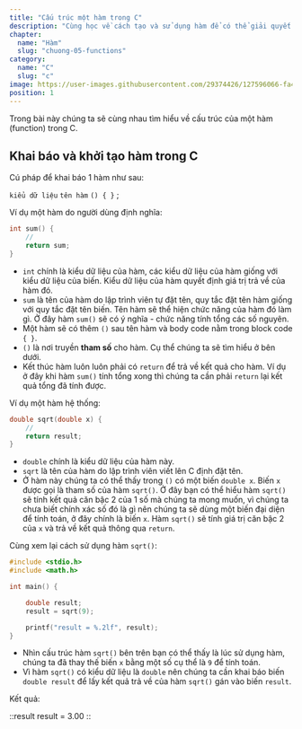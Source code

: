 ```yaml
---
title: "Cấu trúc một hàm trong C"
description: "Cùng học về cách tạo và sử dụng hàm để có thể giải quyết các bài toán cụ thể, giảm sự trùng lặp code, và tạo ra source code dễ đọc và bảo trì. Và khám phá cấu trúc cơ bản của một hàm trong ngôn ngữ C, bao gồm tên hàm, tham số, kiểu trả về và khối code bên trong nó. Bắt đầu học ngay để nắm vững cách sử dụng hàm để xây dựng các ứng dụng lập trình đa dạng và hiệu quả."
chapter:
  name: "Hàm"
  slug: "chuong-05-functions"
category:
  name: "C"
  slug: "c"
image: https://user-images.githubusercontent.com/29374426/127596066-fa46df01-982f-4a72-b6d1-f7d8f5c5a9b3.png
position: 1
---
```


Trong bài này chúng ta sẽ cùng nhau tìm hiểu về cấu trúc của một hàm (function) trong C.

## Khai báo và khởi tạo hàm trong C

Cú pháp để khai báo 1 hàm như sau:

`kiểu dữ liệu` `tên hàm` `() { }` ;

Ví dụ một hàm do người dùng định nghĩa:

```cpp
int sum() {
    //
    return sum;
}
```

- `int` chính là kiểu dữ liệu của hàm, các kiểu dữ liệu của hàm giống với kiểu dữ liệu của biến. Kiểu dữ liệu của hàm quyết định giá trị trả về của hàm đó.
- `sum` là tên của hàm do lập trình viên tự đặt tên, quy tắc đặt tên hàm giống với quy tắc đặt tên biến. Tên hàm sẽ thể hiện chức năng của hàm đó làm gì. Ở đây hàm `sum()` sẽ có ý nghĩa - chức năng tính tổng các số nguyên.
- Một hàm sẽ có thêm `()` sau tên hàm và body code nằm trong block code `{ }`.
- `()` là nơi truyền **tham số** cho hàm. Cụ thể chúng ta sẽ tìm hiểu ở bên dưới.
- Kết thúc hàm luôn luôn phải có `return` để trả về kết quả cho hàm. Ví dụ ở đây khi hàm `sum()` tính tổng xong thì chúng ta cần phải `return` lại kết quả tổng đã tính được.

Ví dụ một hàm hệ thống:

```cpp
double sqrt(double x) {
    //
    return result;
}
```

- `double` chính là kiểu dữ liệu của hàm này.
- `sqrt` là tên của hàm do lập trình viên viết lên C định đặt tên.
- Ở hàm này chúng ta có thể thấy trong `()` có một biến `double x`. Biến `x` được gọi là tham số của hàm `sqrt()`. Ở đây bạn có thể hiểu hàm `sqrt()` sẽ tính kết quả căn bậc 2 của 1 số mà chúng ta mong muốn, vì chúng ta chưa biết chính xác số đó là gì nên chúng ta sẽ dùng một biến đại diện để tính toán, ở đây chính là biến `x`. Hàm `sqrt()` sẽ tính giá trị căn bậc 2 của `x` và trả về kết quả thông qua `return`.

Cùng xem lại cách sử dụng hàm `sqrt()`:

```cpp
#include <stdio.h>
#include <math.h>

int main() {

    double result;
    result = sqrt(9);

    printf("result = %.2lf", result);
}
```

- Nhìn cấu trúc hàm `sqrt()` bên trên bạn có thể thấy là lúc sử dụng hàm, chúng ta đã thay thế biến `x` bằng một số cụ thể là `9` để tính toán.
- Vì hàm `sqrt()` có kiểu dữ liệu là `double` nên chúng ta cần khai báo biến `double result` để lấy kết quả trả về của hàm `sqrt()` gán vào biến `result`.

Kết quả:

::result
result = 3.00
::
